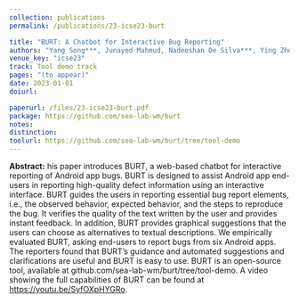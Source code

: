 ```yaml
---
collection: publications
permalink: /publications/23-icse23-burt

title: "BURT: A Chatbot for Interactive Bug Reporting"
authors: "Yang Song***, Junayed Mahmud, Nadeeshan De Silva***, Ying Zhou, **Oscar Chaparro**, Kevin Moran, Andrian Marcus, and Denys Poshyvanyk"
venue_key: "icse23"
track: Tool demo track
pages: "(to appear)"
date: 2023-01-01
doiurl: 

paperurl: /files/23-icse23-burt.pdf
package: https://github.com/sea-lab-wm/burt
notes: 
distinction: 
toolurl: https://github.com/sea-lab-wm/burt/tree/tool-demo
---
```


**Abstract:** his paper introduces BURT, a web-based chatbot for interactive reporting of Android app bugs. BURT is designed to assist Android app end-users in reporting high-quality defect information using an interactive interface. BURT guides the users in reporting essential bug report elements, i.e., the observed behavior, expected behavior, and the steps to reproduce the bug. It verifies the quality of the text written by the user and provides instant feedback. In addition, BURT provides graphical suggestions that the users can choose as alternatives to textual descriptions. We empirically evaluated BURT, asking end-users to report bugs from six Android apps. The reporters found that BURT’s guidance and automated suggestions and clarifications are useful and BURT is easy to use. BURT is an open-source tool, available at github.com/sea-lab-wm/burt/tree/tool-demo. A video showing the full capabilities of BURT can be found at https://youtu.be/SyfOXpHYGRo.
